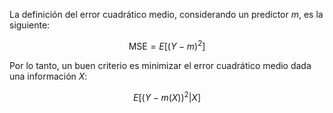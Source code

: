 
La definición del error cuadrático medio, considerando un predictor *m*, es la siguiente: 

$$\text{MSE}=E[(Y-m)^2]$$

Por lo tanto, un buen criterio es minimizar el error cuadrático medio dada una información $X$:

$$E[(Y-m(X))^2\vert X]$$

